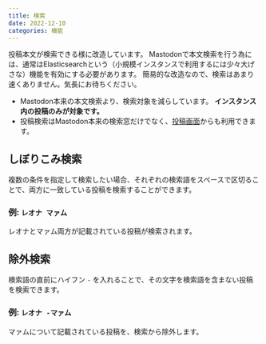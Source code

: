 ```yaml
---
title: 検索
date: 2022-12-10
categories: 機能
---
```


投稿本文が検索できる様に改造しています。
Mastodonで本文検索を行う為には、通常はElasticsearchという（小規模インスタンスで利用するには少々大げさな）機能を有効にする必要があります。
簡易的な改造なので、検索はあまり速くありません。気長にお待ちください。

- Mastodon本来の本文検索より、検索対象を減らしています。 __インスタンス内の投稿のみが対象です。__
- 投稿検索はMastodon本来の検索窓だけでなく、[投稿画面](https://mstdn.delmulin.com/mulukhiya/app/status)からも利用できます。

## しぼりこみ検索

複数の条件を指定して検索したい場合、それぞれの検索語をスペースで区切ることで、両方に一致している投稿を検索することができます。

### 例: `レオナ マァム`

レオナとマァム両方が記載されている投稿が検索されます。

## 除外検索

検索語の直前にハイフン `-` を入れることで、その文字を検索語を含まない投稿を検索できます。

### 例: `レオナ -マァム`

マァムについて記載されている投稿を、検索から除外します。
